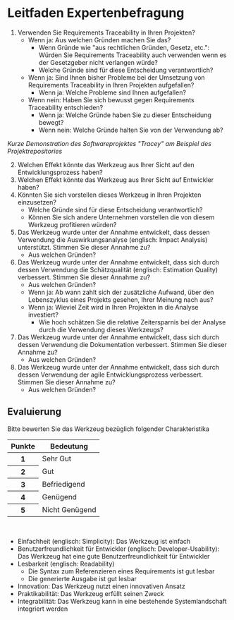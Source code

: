 # Leitfaden Expertenbefragung

1. Verwenden Sie Requirements Traceability in Ihren Projekten?
    - Wenn ja: Aus welchen Gründen machen Sie das?
        - Wenn Gründe wie "aus rechtlichen Gründen, Gesetz, etc.": Würden Sie Requirements Traceability auch verwenden wenn es der Gesetzgeber nicht verlangen würde?
        - Welche Gründe sind für diese Entscheidung verantwortlich?
    - Wenn ja: Sind Ihnen bisher Probleme bei der Umsetzung von Requirements Traceability in Ihren Projekten aufgefallen?
        - Wenn ja: Welche Probleme sind Ihnen aufgefallen?
    - Wenn nein: Haben Sie sich bewusst gegen Requirements Traceability entschieden?
        - Wenn ja: Welche Gründe haben Sie zu dieser Entscheidung bewegt?
        - Wenn nein: Welche Gründe halten Sie von der Verwendung ab?

_Kurze Demonstration des Softwareprojektes "Tracey" am Beispiel des Projektrepositories_

2. Welchen Effekt könnte das Werkzeug aus Ihrer Sicht auf den Entwicklungsprozess haben?
3. Welchen Effekt könnte das Werkzeug aus Ihrer Sicht auf Entwickler haben?
4. Könnten Sie sich vorstellen dieses Werkzeug in Ihren Projekten einzusetzen?
    - Welche Gründe sind für diese Entscheidung verantwortlich?
    - Können Sie sich andere Unternehmen vorstellen die von diesem Werkzeug profitieren würden?
5. Das Werkzeug wurde unter der Annahme entwickelt, dass dessen Verwendung die Auswirkungsanalyse (englisch: Impact Analysis) unterstützt. Stimmen Sie dieser Annahme zu?
   - Aus welchen Gründen?
6. Das Werkzeug wurde unter der Annahme entwickelt, dass sich durch dessen Verwendung die Schätzqualität (englisch: Estimation Quality) verbessert. Stimmen Sie dieser Annahme zu?
   - Aus welchen Gründen?
   - Wenn ja: Ab wann zahlt sich der zusätzliche Aufwand, über den Lebenszyklus eines Projekts gesehen, Ihrer Meinung nach aus?
   - Wenn ja: Wieviel Zeit wird in Ihren Projekten in die Analyse investiert?
        - Wie hoch schätzen Sie die relative Zeitersparnis bei der Analyse durch die Verwendung dieses Werkzeugs?
7. Das Werkzeug wurde unter der Annahme entwickelt, dass sich durch dessen Verwendung die Dokumentation verbessert. Stimmen Sie dieser Annahme zu?
   - Aus welchen Gründen?
8. Das Werkzeug wurde unter der Annahme entwickelt, dass sich durch dessen Verwendung der agile Entwicklungsprozess verbessert. Stimmen Sie dieser Annahme zu?
   - Aus welchen Gründen?

## Evaluierung

Bitte bewerten Sie das Werkzeug bezüglich folgender Charakteristika

<table>
    <thead>
        <tr>
            <th>Punkte</th>
            <th>Bedeutung</th>
        </tr>
    </thead>
    <tbody>
        <tr>
            <th>1</th>
            <td>Sehr Gut</td>
        </tr>
        <tr>
            <th>2</th>
            <td>Gut</td>
        </tr>
        <tr>
            <th>3</th>
            <td>Befriedigend</td>
        </tr>
        <tr>
            <th>4</th>
            <td>Genügend</td>
        </tr>
        <tr>
            <th>5</th>
            <td>Nicht Genügend</td>
        </tr>
    </tbody>
</table>  

</br>

- Einfachheit (englisch: Simplicity): Das Werkzeug ist einfach
- Benutzerfreundlichkeit für Entwickler (englisch: Developer-Usability): Das Werkzeug hat eine gute Benutzerfreundlichkeit für Entwickler
- Lesbarkeit (englisch: Readability)
    - Die Syntax zum Referenzieren eines Requirements ist gut lesbar
    - Die generierte Ausgabe ist gut lesbar
- Innovation: Das Werkzeug nutzt einen innovativen Ansatz
- Praktikabilität: Das Werkzeug erfüllt seinen Zweck
- Integrabilität: Das Werkzeug kann in eine bestehende Systemlandschaft integriert werden
